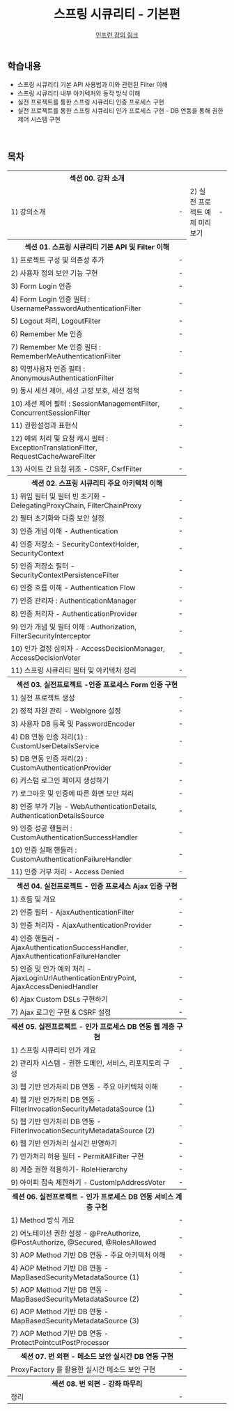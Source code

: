 <div align=center>
<h1> 스프링 시큐리티 - 기본편 </h1>
</div>
<div align="center">
<a href="https://www.inflearn.com/course/%EC%BD%94%EC%96%B4-%EC%8A%A4%ED%94%84%EB%A7%81-%EC%8B%9C%ED%81%90%EB%A6%AC%ED%8B%B0"> 인프런 강의 링크 </a>
</div>

<br />

## 학습내용

- 스프링 시큐리티 기본 API 사용법과 이와 관련된 Filter 이해
- 스프링 시큐리티 내부 아키텍처와 동작 방식 이해
- 실전 프로젝트를 통한 스프링 시큐리티 인증 프로세스 구현
- 실전 프로젝트를 통한 스프링 시큐리티 인가 프로세스 구현 - DB 연동을 통해 권한 제어 시스템 구현

<br />

## 목차

<table>
<tr>
    <th colspan="2"> 섹션 00. 강좌 소개 </th>
</tr>
<tr>
    <td> 1) 강의소개 </td><td> - </td>
    <td> 2) 실전 프로젝트 예제 미리보기 </td><td> - </td>
</tr>
<tr>
    <th colspan="2"> 섹션 01. 스프링 시큐리티 기본 API 및 Filter 이해 </th>
</tr>
<tr>
    <tr><td> 1) 프로젝트 구성 및 의존성 추가 </td><td> - </td></tr>
    <tr><td> 2) 사용자 정의 보안 기능 구현 </td><td> - </td></tr>
    <tr><td> 3) Form Login 인증 </td><td> - </td></tr>
    <tr><td> 4) Form Login 인증 필터 : UsernamePasswordAuthenticationFilter </td><td> - </td></tr>
    <tr><td> 5) Logout 처리, LogoutFilter </td><td> - </td></tr>
    <tr><td> 6) Remember Me 인증 </td><td> - </td></tr>
    <tr><td> 7) Remember Me 인증 필터 : RememberMeAuthenticationFilter </td><td> - </td></tr>
    <tr><td> 8) 익명사용자 인증 필터 : AnonymousAuthenticationFilter </td><td> - </td></tr>
    <tr><td> 9) 동시 세션 제어, 세션 고정 보호, 세션 정책 </td><td> - </td></tr>
    <tr><td> 10) 세션 제어 필터 : SessionManagementFilter, ConcurrentSessionFilter </td><td> - </td></tr>
    <tr><td> 11) 권한설정과 표현식 </td><td> - </td></tr>
    <tr><td> 12) 예외 처리 및 요청 캐시 필터 : ExceptionTranslationFilter, RequestCacheAwareFilter </td><td> - </td></tr>
    <tr><td> 13) 사이트 간 요청 위조 - CSRF, CsrfFilter </td><td> - </td></tr>
</tr>
<tr>
    <th colspan="2"> 섹션 02. 스프링 시큐리티 주요 아키텍처 이해 </th>
</tr>
<tr>
    <tr><td> 1) 위임 필터 및 필터 빈 초기화 - DelegatingProxyChain, FilterChainProxy </td><td> - </td></tr>
    <tr><td> 2) 필터 초기화와 다중 보안 설정 </td><td> - </td></tr>
    <tr><td> 3) 인증 개념 이해 - Authentication </td><td> - </td></tr>
    <tr><td> 4) 인증 저장소 - SecurityContextHolder, SecurityContext </td><td> - </td></tr>
    <tr><td> 5) 인증 저장소 필터 - SecurityContextPersistenceFilter </td><td> - </td></tr>
    <tr><td> 6) 인증 흐름 이해 - Authentication Flow </td><td> - </td></tr>
    <tr><td> 7) 인증 관리자 : AuthenticationManager </td><td> - </td></tr>
    <tr><td> 8) 인증 처리자 - AuthenticationProvider </td><td> - </td></tr>
    <tr><td> 9) 인가 개념 및 필터 이해 : Authorization, FilterSecurityInterceptor </td><td> - </td></tr>
    <tr><td> 10) 인가 결정 심의자 - AccessDecisionManager, AccessDecisionVoter </td><td> - </td></tr>
    <tr><td> 11) 스프링 시큐리티 필터 및 아키텍처 정리 </td><td> - </td></tr>
</tr>
<tr>
    <th colspan="2"> 섹션 03. 실전프로젝트 -인증 프로세스 Form 인증 구현 </th>
</tr>
<tr>
    <tr><td> 1) 실전 프로젝트 생성 </td><td> - </td></tr>
    <tr><td> 2) 정적 자원 관리 - WebIgnore 설정 </td><td> - </td></tr>
    <tr><td> 3) 사용자 DB 등록 및 PasswordEncoder </td><td> - </td></tr>
    <tr><td> 4) DB 연동 인증 처리(1) : CustomUserDetailsService </td><td> - </td></tr>
    <tr><td> 5) DB 연동 인증 처리(2) : CustomAuthenticationProvider </td><td> - </td></tr>
    <tr><td> 6) 커스텀 로그인 페이지 생성하기 </td><td> - </td></tr>
    <tr><td> 7) 로그아웃 및 인증에 따른 화면 보안 처리 </td><td> - </td></tr>
    <tr><td> 8) 인증 부가 기능 - WebAuthenticationDetails, AuthenticationDetailsSource </td><td> - </td></tr>
    <tr><td> 9) 인증 성공 핸들러 : CustomAuthenticationSuccessHandler </td><td> - </td></tr>
    <tr><td> 10) 인증 실패 핸들러 : CustomAuthenticationFailureHandler </td><td> - </td></tr>
    <tr><td> 11) 인증 거부 처리 - Access Denied </td><td> - </td></tr>
</tr>
<tr>
    <th colspan="2"> 섹션 04. 실전프로젝트 - 인증 프로세스 Ajax 인증 구현 </th>
</tr>
<tr>
    <tr><td> 1) 흐름 및 개요 </td><td> - </td></tr>
    <tr><td> 2) 인증 필터 - AjaxAuthenticationFilter </td><td> - </td></tr>
    <tr><td> 3) 인증 처리자 - AjaxAuthenticationProvider </td><td> - </td></tr>
    <tr><td> 4) 인증 핸들러 - AjaxAuthenticationSuccessHandler, AjaxAuthenticationFailureHandler </td><td> - </td></tr>
    <tr><td> 5) 인증 및 인가 예외 처리 - AjaxLoginUrlAuthenticationEntryPoint, AjaxAccessDeniedHandler </td><td> - </td></tr>
    <tr><td> 6) Ajax Custom DSLs 구현하기 </td><td> - </td></tr>
    <tr><td> 7) Ajax 로그인 구현 & CSRF 설정 </td><td> - </td></tr>
</tr>
<tr>
    <th colspan="2"> 섹션 05. 실전프로젝트 - 인가 프로세스 DB 연동 웹 계층 구현</th>
</tr>
<tr>
    <tr><td> 1) 스프링 시큐리티 인가 개요 </td><td> - </td></tr>
    <tr><td> 2) 관리자 시스템 - 권한 도메인, 서비스, 리포지토리 구성 </td><td> - </td></tr>
    <tr><td> 3) 웹 기반 인가처리 DB 연동 - 주요 아키텍처 이해 </td><td> - </td></tr>
    <tr><td> 4) 웹 기반 인가처리 DB 연동 - FilterInvocationSecurityMetadataSource (1) </td><td> - </td></tr>
    <tr><td> 5) 웹 기반 인가처리 DB 연동 - FilterInvocationSecurityMetadataSource (2) </td><td> - </td></tr>
    <tr><td> 6) 웹 기반 인가처리 실시간 반영하기 </td><td> - </td></tr>
    <tr><td> 7) 인가처리 허용 필터 - PermitAllFilter 구현 </td><td> - </td></tr>
    <tr><td> 8) 계층 권한 적용하기- RoleHierarchy </td><td> - </td></tr>
    <tr><td> 9) 아이피 접속 제한하기 - CustomIpAddressVoter </td><td> - </td></tr>
</tr>
<tr>
    <th colspan="2"> 섹션 06. 실전프로젝트 - 인가 프로세스 DB 연동 서비스 계층 구현 </th>
</tr>
<tr>
    <tr><td> 1) Method 방식 개요 </td><td> - </td></tr>
    <tr><td> 2) 어노테이션 권한 설정 - @PreAuthorize, @PostAuthorize, @Secured, @RolesAllowed </td><td> - </td></tr>
    <tr><td> 3) AOP Method 기반 DB 연동 - 주요 아키텍처 이해 </td><td> - </td></tr>
    <tr><td> 4) AOP Method 기반 DB 연동 - MapBasedSecurityMetadataSource (1) </td><td> - </td></tr>
    <tr><td> 5) AOP Method 기반 DB 연동 - MapBasedSecurityMetadataSource (2) </td><td> - </td></tr>
    <tr><td> 6) AOP Method 기반 DB 연동 - MapBasedSecurityMetadataSource (3) </td><td> - </td></tr>
    <tr><td> 7) AOP Method 기반 DB 연동 - ProtectPointcutPostProcessor </td><td> - </td></tr>
</tr>
<tr>
    <th colspan="2"> 섹션 07. 번 외편 - 메소드 보안 실시간 DB 연동 구현 </th>
</tr>
<tr>
    <tr><td> ProxyFactory 를 활용한 실시간 메소드 보안 구현 </td><td> - </td></tr>
</tr>
<tr>
    <th colspan="2"> 섹션 08. 번 외편 - 강좌 마무리 </th>
</tr>
<tr>
    <tr><td> 정리 </td><td> - </td></tr>
</tr>
</table>

